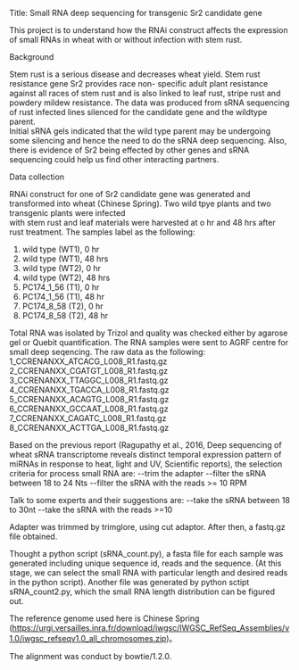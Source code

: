 Title: Small RNA deep sequencing for transgenic Sr2 candidate gene

This project is to understand how the RNAi construct affects the expression of small RNAs in wheat with or without infection with stem rust.

Background

Stem rust is a serious disease and decreases wheat yield. Stem rust resistance gene Sr2 provides race non- specific adult plant resistance against all races of 
stem rust and is also linked to leaf rust, stripe rust and powdery mildew resistance. The data was produced from sRNA sequencing of rust infected lines silenced 
for the candidate gene and the wildtype parent.  
Initial sRNA gels indicated that the wild type parent may be undergoing some silencing and hence the need to do the sRNA deep sequencing. Also, there is evidence
of Sr2 being effected by other genes and sRNA sequencing could help us find other interacting partners. 
  
Data collection

RNAi construct for one of Sr2 candidate gene was generated and transformed into wheat (Chinese Spring). Two wild tpye plants and two transgenic plants were infected \
with stem rust and leaf materials were harvested at o hr and 48 hrs after rust treatment. The samples label as the following:
1. wild type (WT1), 0 hr
2. wild type (WT1), 48 hrs 
3. wild type (WT2), 0 hr
4. wild type (WT2), 48 hrs
5. PC174_1_56 (T1), 0 hr
6. PC174_1_56 (T1), 48 hr
7. PC174_8_58 (T2), 0 hr
8. PC174_8_58 (T2), 48 hr


Total RNA was isolated by Trizol and quality was checked either by agarose gel or Quebit quantification. The RNA samples were sent to AGRF centre for small deep seqencing.
The raw data as the following:
1_CCRENANXX_ATCACG_L008_R1.fastq.gz 
2_CCRENANXX_CGATGT_L008_R1.fastq.gz 
3_CCRENANXX_TTAGGC_L008_R1.fastq.gz 
4_CCRENANXX_TGACCA_L008_R1.fastq.gz 
5_CCRENANXX_ACAGTG_L008_R1.fastq.gz 
6_CCRENANXX_GCCAAT_L008_R1.fastq.gz 
7_CCRENANXX_CAGATC_L008_R1.fastq.gz 
8_CCRENANXX_ACTTGA_L008_R1.fastq.gz 

Based on the previous report (Ragupathy et al., 2016, Deep sequencing of wheat sRNA transcriptome reveals distinct temporal expression pattern of miRNAs in response to heat, light 
and UV, Scientific reports), the selection criteria for process small RNA are:
--trim the adapter
--filter the sRNA between 18 to 24 Nts
--filter the sRNA with the reads >= 10 RPM 

Talk to some experts and their suggestions are:
--take the sRNA between 18 to 30nt
--take the sRNA with the reads >=10 

Adapter was trimmed by trimglore, using cut adaptor. After then, a fastq.gz file obtained.

Thought a python script (sRNA_count.py), a fasta file for each sample was generated including unique sequence id, reads and the sequence. (At this stage, we can select the small RNA with particular length and desired reads
in the python script). Another file was generated by python sctipt sRNA_count2.py, which the small RNA length distribution can be figured out.

The reference genome used here is Chinese Spring (https://urgi.versailles.inra.fr/download/iwgsc/IWGSC_RefSeq_Assemblies/v1.0/iwgsc_refseqv1.0_all_chromosomes.zip)。

The alignment was conduct by bowtie/1.2.0.